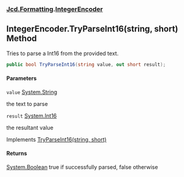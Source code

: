 ### [Jcd.Formatting](Jcd.Formatting.md 'Jcd.Formatting').[IntegerEncoder](Jcd.Formatting.IntegerEncoder.md 'Jcd.Formatting.IntegerEncoder')

## IntegerEncoder.TryParseInt16(string, short) Method

Tries to parse a Int16 from the provided text.

```csharp
public bool TryParseInt16(string value, out short result);
```
#### Parameters

<a name='Jcd.Formatting.IntegerEncoder.TryParseInt16(string,short).value'></a>

`value` [System.String](https://docs.microsoft.com/en-us/dotnet/api/System.String 'System.String')

the text to parse

<a name='Jcd.Formatting.IntegerEncoder.TryParseInt16(string,short).result'></a>

`result` [System.Int16](https://docs.microsoft.com/en-us/dotnet/api/System.Int16 'System.Int16')

the resultant value

Implements [TryParseInt16(string, short)](Jcd.Formatting.IIntegerParser.TryParseInt16(string,short).md 'Jcd.Formatting.IIntegerParser.TryParseInt16(string, short)')

#### Returns
[System.Boolean](https://docs.microsoft.com/en-us/dotnet/api/System.Boolean 'System.Boolean')
true if successfully parsed, false otherwise